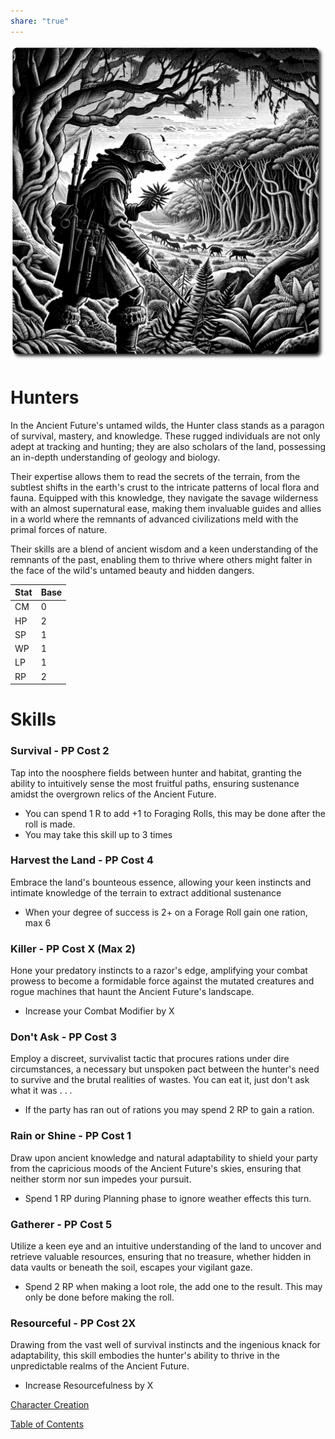 ```yaml
---
share: "true"
---
```


![hunter](./hunter.png)    
    
# Hunters    
    
In the Ancient Future's untamed wilds, the Hunter class stands as a paragon of survival, mastery, and knowledge. These rugged individuals are not only adept at tracking and hunting; they are also scholars of the land, possessing an in-depth understanding of geology and biology.     
    
Their expertise allows them to read the secrets of the terrain, from the subtlest shifts in the earth's crust to the intricate patterns of local flora and fauna. Equipped with this knowledge, they navigate the savage wilderness with an almost supernatural ease, making them invaluable guides and allies in a world where the remnants of advanced civilizations meld with the primal forces of nature.     
    
Their skills are a blend of ancient wisdom and a keen understanding of the remnants of the past, enabling them to thrive where others might falter in the face of the wild's untamed beauty and hidden dangers.    
    
    
| Stat | Base |    
| ---- | ---- |    
| CM | 0 |    
| HP | 2 |    
| SP | 1 |    
| WP | 1 |    
| LP | 1 |    
| RP | 2 |    
    
# Skills    
    
### Survival - PP Cost 2    
    
Tap into the noosphere fields between hunter and habitat, granting the ability to intuitively sense the most fruitful paths, ensuring sustenance amidst the overgrown relics of the Ancient Future.    
    
- You can spend 1 R to add +1 to Foraging Rolls, this may be done after the roll is made.    
- You may take this skill up to 3 times    
    
### Harvest the Land - PP Cost 4    
    
Embrace the land's bounteous essence, allowing your keen instincts and intimate knowledge of the terrain to extract additional sustenance    
    
- When your degree of success is 2+  on a Forage Roll gain one ration, max 6    
    
### Killer - PP Cost X (Max 2)    
    
Hone your predatory instincts to a razor's edge, amplifying your combat prowess to become a formidable force against the mutated creatures and rogue machines that haunt the Ancient Future's landscape.    
    
- Increase your Combat Modifier by X    
    
### Don't Ask - PP Cost 3    
    
Employ a discreet, survivalist tactic that procures rations under dire circumstances, a necessary but unspoken pact between the hunter's need to survive and the brutal realities of wastes. You can eat it, just don't ask what it was . . .    
    
- If the party has ran out of rations you may spend 2 RP to gain a ration.    
    
### Rain or Shine  - PP Cost 1    
    
Draw upon ancient knowledge and natural adaptability to shield your party from the capricious moods of the Ancient Future's skies, ensuring that neither storm nor sun impedes your pursuit.    
    
- Spend 1 RP during Planning phase to ignore weather effects this turn.    
    
### Gatherer - PP Cost 5    
    
Utilize a keen eye and an intuitive understanding of the land to uncover and retrieve valuable resources, ensuring that no treasure, whether hidden in data vaults or beneath the soil, escapes your vigilant gaze.    
    
- Spend 2 RP when making a loot role, the add one to the result. This may only be done before making the roll.    
    
### Resourceful - PP Cost 2X    
    
Drawing from the vast well of survival instincts and the ingenious knack for adaptability, this skill embodies the hunter's ability to thrive in the unpredictable realms of the Ancient Future.    
    
- Increase Resourcefulness by X    
    
    
[Character Creation](./Character-Creation.html)    
    
[Table of Contents](./Table-of-Contents.html)    
